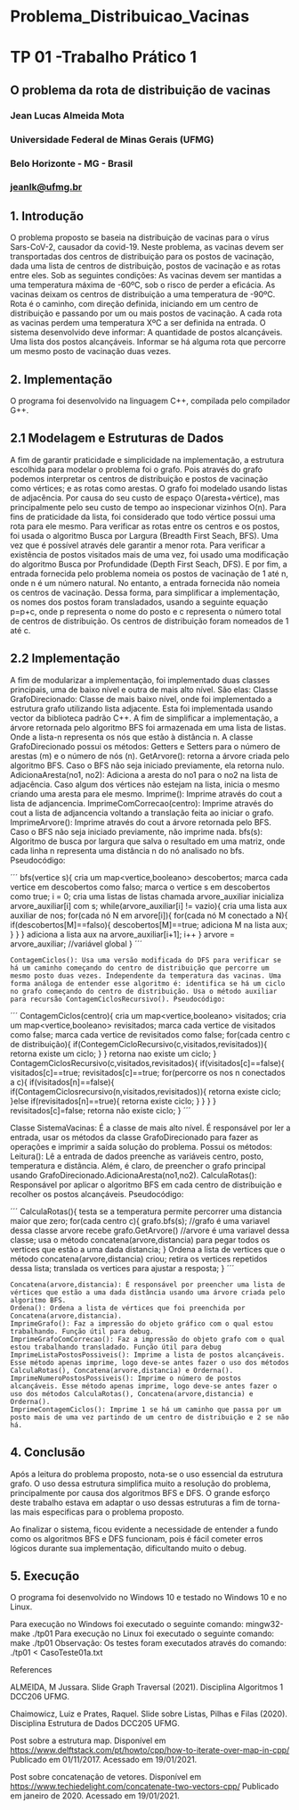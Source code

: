 # Problema_Distribuicao_Vacinas
# TP 01 -Trabalho Prático 1
## O problema da rota de distribuição de vacinas

### Jean Lucas Almeida Mota

### Universidade Federal de Minas Gerais (UFMG)
### Belo Horizonte - MG - Brasil

### jeanlk@ufmg.br



## 1. Introdução
O problema proposto se baseia na distribuição de vacinas para o vírus Sars-CoV-2, causador da covid-19. Neste problema, as vacinas devem ser transportadas dos centros de distribuição para os postos de vacinação, dada uma lista de centros de distribuição, postos de vacinação e as rotas entre eles. Sob as seguintes condições:
	As vacinas devem ser mantidas a uma temperatura máxima de -60ºC, sob o risco de perder a eficácia.
	As vacinas deixam os centros de distribuição a uma temperatura de -90ºC.
	Rota é o caminho, com direção definida, iniciando em um centro de distribuição e passando por um ou mais postos de vacinação.
	A cada rota as vacinas perdem uma temperatura XºC a ser definida na entrada.
O sistema desenvolvido deve informar:
	A quantidade de postos alcançáveis.
	Uma lista dos postos alcançáveis.
	Informar se há alguma rota que percorre um mesmo posto de vacinação duas vezes.

## 2. Implementação
O programa foi desenvolvido na linguagem C++, compilada pelo compilador G++.

## 2.1 Modelagem e Estruturas de Dados
A fim de garantir praticidade e simplicidade na implementação, a estrutura escolhida para modelar o problema foi o grafo. Pois através do grafo podemos interpretar os centros de distribuição e postos de vacinação como vértices; e as rotas como arestas.
O grafo foi modelado usando listas de adjacência. Por causa do seu custo de espaço O(aresta+vértice), mas principalmente pelo seu custo de tempo ao inspecionar vizinhos O(n). Para fins de praticidade da lista, foi considerado que todo vértice possui uma rota para ele mesmo.
Para verificar as rotas entre os centros e os postos, foi usada o algoritmo Busca por Largura (Breadth First Seach, BFS). Uma vez que é possível através dele garantir a menor rota.
Para verificar a existência de postos visitados mais de uma vez, foi usado uma modificação do algoritmo Busca por Profundidade (Depth First Seach, DFS).
E por fim, a entrada fornecida pelo problema nomeia os postos de vacinação de 1 até n, onde n é um número natural. No entanto, a entrada fornecida não nomeia os centros de vacinação. Dessa forma, para simplificar a implementação, os nomes dos postos foram transladados, usando a seguinte equação p=p+c, onde p representa o nome do posto e c representa o número total de centros de distribuição. Os centros de distribuição foram nomeados de 1 até c.

## 2.2 Implementação
A fim de modularizar a implementação, foi implementado duas classes principais, uma de baixo nível e outra de mais alto nível. São elas:
Classe GrafoDirecionado: Classe de mais baixo nível, onde foi implementado a estrutura grafo utilizando lista adjacente. Esta foi implementada usando vector da biblioteca padrão C++. 
A fim de simplificar a implementação, a árvore retornada pelo algoritmo BFS foi armazenada em uma lista de listas. Onde a lista-n representa os nós que estão à distância n. 
A classe GrafoDirecionado possui os métodos:
	Getters e Setters para o número de arestas (m) e o número de nós (n).
	GetArvore(): retorna a árvore criada pelo algoritmo BFS. Caso o BFS não seja iniciado previamente, ela retorna nulo. 
	AdicionaAresta(no1, no2): Adiciona a aresta do no1 para o no2 na lista de adjacência. Caso algum dos vértices não estejam na lista, inicia o mesmo criando uma aresta para ele mesmo.
	Imprime(): Imprime através do cout a lista de adjancencia.
	ImprimeComCorrecao(centro): Imprime através do cout a lista de adjancencia voltando a translação feita ao iniciar o grafo.
	ImprimeArvore(): Imprime através do cout a árvore retornada pelo BFS. Caso o BFS não seja iniciado previamente, não imprime nada. 
	bfs(s): Algoritmo de busca por largura que salva o resultado em uma matriz, onde cada linha n representa uma distância n do nó analisado no bfs. Pseudocódigo:

´´´
bfs(vertice s){
  cria um map<vertice,booleano> descobertos; 
  marca cada vertice em descobertos como falso;
  marca o vertice s em descobertos como true;
  i = 0;
  cria uma listas de listas chamada arvore_auxiliar
  inicializa arvore_auxiliar[i] com s;
  while(arvore_auxiliar[i] != vazio){
      cria uma lista aux auxiliar de nos;
      for(cada nó N em arvore[i]){
          for(cada nó M conectado a N){
              if(descobertos[M]==falso){
                  descobertos[M]==true;
                  adiciona M na lista aux;
              }
          }
      }
      adiciona a lista aux na arvore_auxiliar[i+1];
      i++
  }
  arvore = arvore_auxiliar; //variável global
}
´´´

	ContagemCiclos(): Usa uma versão modificada do DFS para verificar se há um caminho começando do centro de distribuição que percorre um mesmo posto duas vezes. Independente da temperatura das vacinas. Uma forma análoga de entender esse algoritmo é: identifica se há um ciclo no grafo começando do centro de distribuição. Usa o método auxiliar para recursão ContagemCiclosRecursivo(). Pseudocódigo:

´´´
ContagemCiclos(centro){
    cria um map<vertice,booleano> visitados; 
    cria um map<vertice,booleano> revisitados; 
    marca cada vertice de visitados como false;
    marca cada vertice de revisitados como false;
    for(cada centro c de distribuição){
        if(ContegemCicloRecursivo(c,visitados,revisitados)){
            retorna existe um ciclo;
        }
    }
    retorna nao existe um ciclo;
}
ContagemCiclosRecursivo(c,visitados,revisitados){
    if(visitados[c]==false){
        visitados[c]==true;
        revisitados[c]==true;
        for(percorre os nos n conectados a c){
            if(visitados[n]==false){
                if(ContagemCiclosrecursivo(n,visitados,revisitados)){
                    retorna existe ciclo;
                }else if(revisitados[n]==true){
                    retorna existe ciclo;
                }
            }
        }
    }
    revisitados[c]=false;
    retorna não existe ciclo;
}
´´´

Classe SistemaVacinas: É a classe de mais alto nível. É responsável por ler a entrada, usar os métodos da classe GrafoDirecionado para fazer as operações e imprimir a saída solução do problema. Possui os métodos:
	Leitura(): Lê a entrada de dados preenche as variáveis centro, posto, temperatura e distância. Além, é claro, de preencher o grafo principal usando GrafoDirecionado.AdicionaAresta(no1,no2).
	CalculaRotas(): Responsável por aplicar o algoritmo BFS em cada centro de distribuição e recolher os postos alcançáveis. Pseudocódigo:

´´´
CalculaRotas(){
    testa se a temperatura permite percorrer uma distancia maior que zero;
    for(cada centro c){
        grafo.bfs(s); //grafo é uma variavel dessa classe
        arvore recebe grafo.GetArvore() //arvore é uma variavel dessa classe;
        usa o método concatena(arvore,distancia) para pegar todos os vertices que estão a uma dada distancia;
    }
    Ordena a lista de vertices que o método concatena(arvore,distancia) criou;
    retira os vertices repetidos dessa lista;
    translada os vertices para ajustar a resposta;
}
´´´

	Concatena(arvore,distancia): É responsável por preencher uma lista de vértices que estão a uma dada distância usando uma árvore criada pelo algoritmo BFS.
	Ordena(): Ordena a lista de vértices que foi preenchida por Concatena(arvore,distancia).
	ImprimeGrafo(): Faz a impressão do objeto gráfico com o qual estou trabalhando. Função útil para debug.
	ImprimeGrafoComCorrecao(): Faz a impressão do objeto grafo com o qual estou trabalhando transladado. Função útil para debug
	ImprimeListaPostosPossiveis(): Imprime a lista de postos alcançáveis. Esse método apenas imprime, logo deve-se antes fazer o uso dos métodos CalculaRotas(), Concatena(arvore,distancia) e Orderna().
	ImprimeNumeroPostosPossiveis(): Imprime o número de postos alcançáveis. Esse método apenas imprime, logo deve-se antes fazer o uso dos métodos CalculaRotas(), Concatena(arvore,distancia) e Orderna().
	ImprimeContagemCiclos(): Imprime 1 se há um caminho que passa por um posto mais de uma vez partindo de um centro de distribuição e 2 se não há. 

## 4. Conclusão
Após a leitura do problema proposto, nota-se o uso essencial da estrutura grafo. O uso dessa estrutura simplifica muito a resolução do problema, principalmente por causa dos algoritmos BFS e DFS. O grande esforço deste trabalho estava em adaptar o uso dessas estruturas a fim de torna-las mais especificas para o problema proposto.

Ao finalizar o sistema, ficou evidente a necessidade de entender a fundo como os algoritmos BFS e DFS funcionam, pois é fácil cometer erros lógicos durante sua implementação, dificultando muito o debug.

## 5. Execução
O programa foi desenvolvido no Windows 10 e testado no Windows 10 e no Linux.

Para execução no Windows foi executado o seguinte comando:
mingw32-make
./tp01
Para execução no Linux foi executado o seguinte comando:
make
./tp01
Observação: Os testes foram executados através do comando:
./tp01 < CasoTeste01a.txt

References

ALMEIDA, M Jussara. Slide Graph Traversal (2021). Disciplina Algoritmos 1 DCC206 UFMG.

Chaimowicz, Luiz e Prates, Raquel. Slide sobre Listas, Pilhas e Filas (2020). Disciplina Estrutura de Dados DCC205 UFMG.

Post sobre a estrutura map. Disponível em https://www.delftstack.com/pt/howto/cpp/how-to-iterate-over-map-in-cpp/ Publicado em 01/11/2017. Acessado em 19/01/2021.

Post sobre concatenação de vetores. Disponível em https://www.techiedelight.com/concatenate-two-vectors-cpp/ 
Publicado em janeiro de 2020. Acessado em 19/01/2021.
